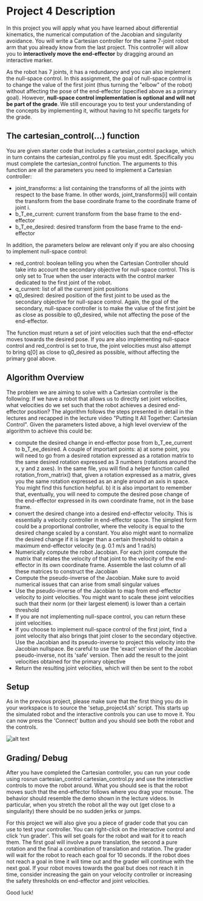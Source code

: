 # Project 4 Description

In this project you will apply what you have learned about differential kinematics, the numerical computation of the Jacobian and singularity avoidance. You will write a Cartesian controller for the same 7-joint robot arm that you already know from the last project. This controller will allow you to **interactively move the end-effector** by dragging around an interactive marker.

As the robot has 7 joints, it has a redundancy and you can also implement the null-space control. In this assignment, the goal of null-space control is to change the value of the first joint (thus turning the "elbow" of the robot) without affecting the pose of the end-effector (specified above as a primary goal). However, **null-space control implementation is optional and will not be part of the grade**. We still encourage you to test your understanding of the concepts by implementing it, without having to hit specific targets for the grade.

## The cartesian_control(...) function

You are given starter code that includes a cartesian_control package, which in turn contains the cartesian_control.py file you must edit. Specifically you must complete the cartesian_control function. The arguments to this function are all the parameters you need to implement a Cartesian controller:

   - joint_transforms: a list containing the transforms of all the joints with respect to the base frame. In other words, joint_transforms[i] will contain the transform from the base coordinate frame to the coordinate frame of joint i.
   - b_T_ee_current: current transform from the base frame to the end-effector
   - b_T_ee_desired: desired transform from the base frame to the end-effector

In addition, the parameters below are relevant only if you are also choosing to implement null-space control:

   - red_control: boolean telling you when the Cartesian Controller should take into account the secondary objective for null-space control. This is only set to True when the user interacts with the control marker dedicated to the first joint of the robot.
   - q_current: list of all the current joint positions
   - q0_desired: desired position of the first joint to be used as the secondary objective for null-space control. Again, the goal of the secondary, null-space controller is to make the value of the first joint be as close as possible to q0_desired, while not affecting the pose of the end-effector.

The function must return a set of joint velocities such that the end-effector moves towards the desired pose. If you are also implementing null-space control and red_control is set to true, the joint velocities must also attempt to bring q[0] as close to q0_desired as possible, without affecting the primary goal above.

## Algorithm Overview

The problem we are aiming to solve with a Cartesian controller is the following: If we have a robot that allows us to directly set joint velocities, what velocities do we set such that the robot achieves a desired end-effector position? The algorithm follows the steps presented in detail in the lectures and recapped in the lecture video "Putting It All Together: Cartesian Control".  Given the parameters listed above, a high level overview of the algorithm to achieve this could be:

   - compute the desired change in end-effector pose from b_T_ee_current to b_T_ee_desired. A couple of important points: a) at some point, you will need to go from a desired rotation expressed as a rotation matrix to the same desired rotation expressed as 3 numbers (rotations around the x, y and z axes). In the same file, you will find a helper function called rotation_from_matrix() that, given a rotation expressed as a matrix, gives you the same rotation expressed as an angle around an axis in space. You might find this function helpful. b) it is also important to remember that, eventually, you will need to compute the desired pose change of the end-effector expressed in its own coordinate frame, not in the base frame.
   - convert the desired change into a desired end-effector velocity. This is essentially a velocity controller in end-effector space. The simplest form could be a proportional controller, where the velocity is equal to the desired change scaled by a constant. You also might want to normalize the desired change if it is larger than a certain threshold to obtain a maximum end-effector velocity (e.g. 0.1 m/s and 1 rad/s) 
   - Numerically compute the robot Jacobian. For each joint compute the matrix that relates the velocity of that joint to the velocity of the end-effector in its own coordinate frame. Assemble the last column of all these matrices to construct the Jacobian
   - Compute the pseudo-inverse of the Jacobian. Make sure to avoid numerical issues that can arise from small singular values
   - Use the pseudo-inverse of the Jacobian to map from end-effector velocity to joint velocities. You might want to scale these joint velocities such that their norm (or their largest element) is lower than a certain threshold
   - If you are not implementing null-space control, you can return these joint velocities.
   - If you choose to implement null-space control of the first joint, find a joint velocity that also brings that joint closer to the secondary objective. Use the Jacobian and its pseudo-inverse to project this velocity into the Jacobian nullspace. Be careful to use the 'exact' version of the Jacobian pseudo-inverse, not its 'safe' version. Then add the result to the joint velocities obtained for the primary objective
   - Return the resulting joint velocities, which will then be sent to the robot 

## Setup

As in the previous project, please make sure that the first thing you do in your workspace is to source the 'setup_project4.sh' script. This starts up the simulated robot and the interactive controls you can use to move it. You can now press the 'Connect' button and you should see both the robot and the controls.

![alt text](http://roam.me.columbia.edu/files/seasroamlab/imagecache/103X_P4_1.png)

## Grading/ Debug

After you have completed the Cartesian controller, you can run your code using rosrun cartesian_control cartesian_control.py and use the interactive controls to move the robot around. What you should see is that the robot moves such that the end-effector follows where you drag your mouse.  The behavior should resemble the demo shown in the lecture videos. In particular, when you stretch the robot all the way out (get close to a singularity) there should be no sudden jerks or jumps.

For this project we will also give you a piece of grader code that you can use to test your controller. You can right-click on the interactive control and click 'run grader'. This will set goals for the robot and wait for it to reach them. The first goal will involve a pure translation, the second a pure rotation and the final a combination of translation and rotation. The grader will wait for the robot to reach each goal for 10 seconds. If the robot does not reach a goal in time it will time out and the grader will continue with the next goal. If your robot moves towards the goal but does not reach it in time, consider increasing the gain on your velocity controller or increasing the safety thresholds on end-effector and joint velocities. 

Good luck!